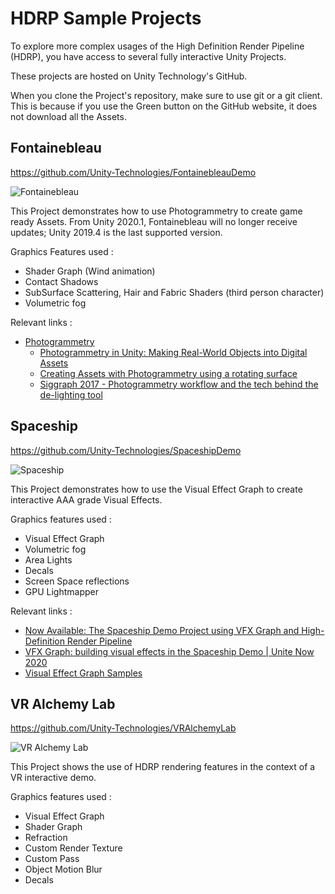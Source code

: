 # HDRP Sample Projects

To explore more complex usages of the High Definition Render Pipeline (HDRP), you have access to several fully interactive Unity Projects.

These projects are hosted on Unity Technology's GitHub.

When you clone the Project's repository, make sure to use git or a git client. This is because if you use the Green button on the GitHub website, it does not download all the Assets.

## Fontainebleau

https://github.com/Unity-Technologies/FontainebleauDemo

![Fontainebleau](Images/HDRPDemos-Fontainebleau.png)

This Project demonstrates how to use Photogrammetry to create game ready Assets. From Unity 2020.1, Fontainebleau will no longer receive updates; Unity 2019.4 is the last supported version.

Graphics Features used :

* Shader Graph (Wind animation)
* Contact Shadows
* SubSurface Scattering, Hair and Fabric Shaders (third person character)
* Volumetric fog

Relevant  links :

* [Photogrammetry](https://unity.com/solutions/photogrammetry)
  * [Photogrammetry in Unity: Making Real-World Objects into Digital Assets](https://blogs.unity3d.com/2018/03/12/photogrammetry-in-unity-making-real-world-objects-into-digital-assets/)
  * [Creating Assets with Photogrammetry using a rotating surface](https://blogs.unity3d.com/2019/03/11/creating-assets-with-photogrammetry-using-a-rotating-surface/)
  * [Siggraph 2017 - Photogrammetry workflow and the tech behind the de-lighting tool](https://www.youtube.com/watch?v=Ny9ZXt_2v2Y)



## Spaceship

https://github.com/Unity-Technologies/SpaceshipDemo

![Spaceship](Images/HDRPDemos-Spaceship.png)

This Project demonstrates how to use the Visual Effect Graph to create interactive AAA grade Visual Effects.

Graphics features used :

* Visual Effect Graph
* Volumetric fog
* Area Lights
* Decals
* Screen Space reflections
* GPU Lightmapper

Relevant links :
* [Now Available: The Spaceship Demo Project using VFX Graph and High-Definition Render Pipeline](https://blogs.unity3d.com/2019/08/19/now-available-the-spaceship-demo-project-using-vfx-graph-and-high-definition-render-pipeline/)
* [VFX Graph: building visual effects in the Spaceship Demo | Unite Now 2020](https://www.youtube.com/watch?v=Od16mcOzl2M)
* [Visual Effect Graph Samples](https://blogs.unity3d.com/2019/03/06/visual-effect-graph-samples/)


## VR Alchemy Lab

https://github.com/Unity-Technologies/VRAlchemyLab

![VR Alchemy Lab](Images/HDRPDemos-VRAlchemyLab.png)

This Project shows the use of HDRP rendering features in the context of a VR interactive demo.

Graphics features used :

* Visual Effect Graph
* Shader Graph
* Refraction
* Custom Render Texture
* Custom Pass
* Object Motion Blur
* Decals
